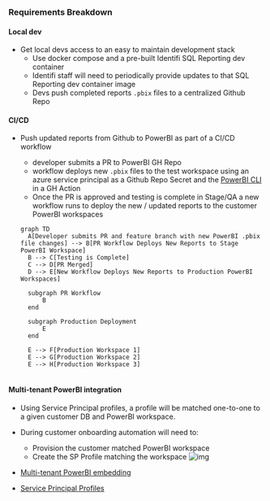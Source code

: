### Requirements Breakdown

#### Local dev
- Get local devs access to an easy to maintain development stack
  - Use docker compose and a pre-built Identifi SQL Reporting dev container 
  - Identifi staff will need to periodically provide updates to that SQL Reporting dev container image
  - Devs push completed reports `.pbix` files to a centralized Github Repo


#### CI/CD
- Push updated reports from Github to PowerBI as part of a CI/CD workflow
  - developer submits a PR to PowerBI GH Repo
  - workflow deploys new `.pbix` files to the test workspace using an azure service principal as a Github Repo Secret and the [PowerBI CLI](https://powerbi-cli.github.io/index.html) in a GH Action 
  - Once the PR is approved and testing is complete in Stage/QA a new workflow runs to deploy the new / updated reports to the customer PowerBI workspaces

  ```mermaid
  graph TD
    A[Developer submits PR and feature branch with new PowerBI .pbix file changes] --> B[PR Workflow Deploys New Reports to Stage PowerBI Workspace]
    B --> C[Testing is Complete]
    C --> D[PR Merged]
    D --> E[New Workflow Deploys New Reports to Production PowerBI Workspaces]

    subgraph PR Workflow
        B
    end

    subgraph Production Deployment
        E
    end

    E --> F[Production Workspace 1]
    E --> G[Production Workspace 2]
    E --> H[Production Workspace 3]


#### Multi-tenant PowerBI integration
- Using Service Principal profiles, a profile will be matched one-to-one to a given customer DB and PowerBI workspace.
- During customer onboarding automation will need to:
  - Provision the customer matched PowerBI workspace
  - Create the SP Profile matching the workspace
![img](https://learn.microsoft.com/en-us/power-bi/guidance/media/develop-scalable-multitenancy-apps-with-powerbi-embedding/create-service-principal-profiles-for-each-customer-tenant.png)


- [Multi-tenant PowerBI embedding](https://learn.microsoft.com/en-us/power-bi/guidance/develop-scalable-multitenancy-apps-with-powerbi-embedding)
- [Service Principal Profiles](https://learn.microsoft.com/en-us/power-bi/developer/embedded/embed-multi-tenancy)
